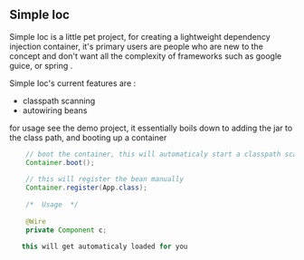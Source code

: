 ## Simple Ioc

Simple Ioc is a little pet project, for creating a lightweight
dependency injection container, it's primary users are people who are new to the concept
and don't want all the complexity of frameworks such as google guice, or spring .

Simple Ioc's current features are :

   * classpath scanning
   * autowiring beans 
   
for usage see the demo project, it essentially boils down
to adding the jar to the class path, and booting up a container 

```java 
    // boot the container, this will automaticaly start a classpath scanning
    Container.boot();
    
    // this will register the bean manually 
    Container.register(App.class); 
    
    /*  Usage  */
    
    @Wire 
    private Component c; 
    
   this will get automaticaly loaded for you
```
